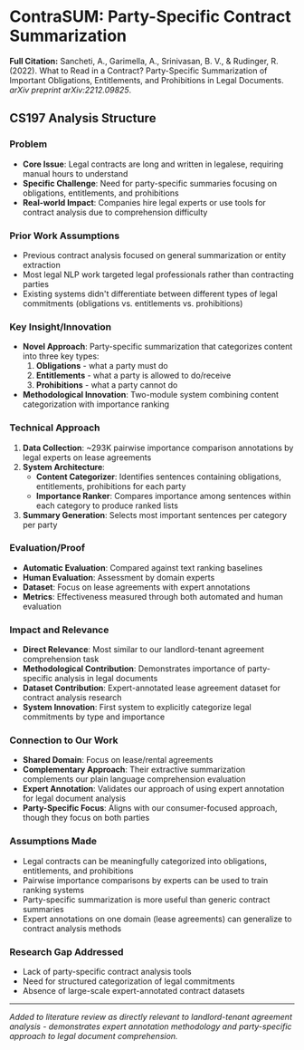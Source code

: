 # ContraSUM: Party-Specific Contract Summarization

**Full Citation:** Sancheti, A., Garimella, A., Srinivasan, B. V., & Rudinger, R. (2022). What to Read in a Contract? Party-Specific Summarization of Important Obligations, Entitlements, and Prohibitions in Legal Documents. *arXiv preprint arXiv:2212.09825*.

## CS197 Analysis Structure

### Problem
- **Core Issue**: Legal contracts are long and written in legalese, requiring manual hours to understand
- **Specific Challenge**: Need for party-specific summaries focusing on obligations, entitlements, and prohibitions
- **Real-world Impact**: Companies hire legal experts or use tools for contract analysis due to comprehension difficulty

### Prior Work Assumptions
- Previous contract analysis focused on general summarization or entity extraction
- Most legal NLP work targeted legal professionals rather than contracting parties
- Existing systems didn't differentiate between different types of legal commitments (obligations vs. entitlements vs. prohibitions)

### Key Insight/Innovation
- **Novel Approach**: Party-specific summarization that categorizes content into three key types:
  1. **Obligations** - what a party must do
  2. **Entitlements** - what a party is allowed to do/receive
  3. **Prohibitions** - what a party cannot do
- **Methodological Innovation**: Two-module system combining content categorization with importance ranking

### Technical Approach
1. **Data Collection**: ~293K pairwise importance comparison annotations by legal experts on lease agreements
2. **System Architecture**:
   - **Content Categorizer**: Identifies sentences containing obligations, entitlements, prohibitions for each party
   - **Importance Ranker**: Compares importance among sentences within each category to produce ranked lists
3. **Summary Generation**: Selects most important sentences per category per party

### Evaluation/Proof
- **Automatic Evaluation**: Compared against text ranking baselines
- **Human Evaluation**: Assessment by domain experts
- **Dataset**: Focus on lease agreements with expert annotations
- **Metrics**: Effectiveness measured through both automated and human evaluation

### Impact and Relevance
- **Direct Relevance**: Most similar to our landlord-tenant agreement comprehension task
- **Methodological Contribution**: Demonstrates importance of party-specific analysis in legal documents
- **Dataset Contribution**: Expert-annotated lease agreement dataset for contract analysis research
- **System Innovation**: First system to explicitly categorize legal commitments by type and importance

### Connection to Our Work
- **Shared Domain**: Focus on lease/rental agreements
- **Complementary Approach**: Their extractive summarization complements our plain language comprehension evaluation
- **Expert Annotation**: Validates our approach of using expert annotation for legal document analysis
- **Party-Specific Focus**: Aligns with our consumer-focused approach, though they focus on both parties

### Assumptions Made
- Legal contracts can be meaningfully categorized into obligations, entitlements, and prohibitions
- Pairwise importance comparisons by experts can be used to train ranking systems
- Party-specific summarization is more useful than generic contract summaries
- Expert annotations on one domain (lease agreements) can generalize to contract analysis methods

### Research Gap Addressed
- Lack of party-specific contract analysis tools
- Need for structured categorization of legal commitments
- Absence of large-scale expert-annotated contract datasets

---

*Added to literature review as directly relevant to landlord-tenant agreement analysis - demonstrates expert annotation methodology and party-specific approach to legal document comprehension.*